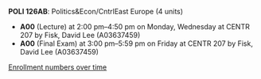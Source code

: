 **POLI 126AB**: Politics&Econ/CntrlEast Europe (4 units)

- **A00** (Lecture) at 2:00 pm–4:50 pm on Monday, Wednesday at CENTR 207 by Fisk, David Lee (A03637459)
- **A00** (Final Exam) at 3:00 pm–5:59 pm on Friday at CENTR 207 by Fisk, David Lee (A03637459)

[Enrollment numbers over time](./POLI126AB.tsv)
